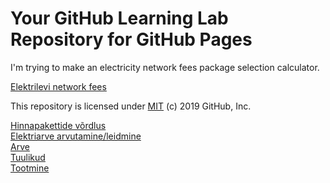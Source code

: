 # Your GitHub Learning Lab Repository for GitHub Pages

I'm trying to make an electricity network fees package selection calculator.

[Elektrilevi network fees](https://www.elektrilevi.ee/-/doc/8644141/kliendile/elektrilevi_hinnakiri_vorguteenuse_hinnad_alates_1_jaanuarist_2020_EST.pdf)

This repository is licensed under [MIT](../LICENSE) (c) 2019 GitHub, Inc.

[Hinnapakettide v&otilde;rdlus](http://hr-john.github.io/elektrilevi)  
[Elektriarve arvutamine/leidmine](http://hr-john.github.io/elektrilevi/elektrilevi.html)  
[Arve](http://hr-john.github.io/elektrilevi/arve.html)  
[Tuulikud](http://hr-john.github.io/elektrilevi/tuulikud.html)  
[Tootmine](http://hr-john.github.io/elektrilevi/tootmine.html)  
